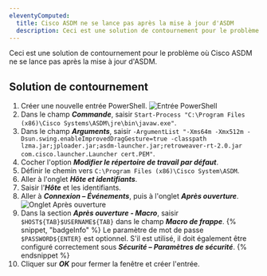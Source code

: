 ```yaml
---
eleventyComputed:
  title: Cisco ASDM ne se lance pas après la mise à jour d'ASDM
  description: Ceci est une solution de contournement pour le problème où Cisco ASDM ne se lance pas après la mise à jour d'ASDM
---
```

Ceci est une solution de contournement pour le problème où Cisco ASDM ne se lance pas après la mise à jour d'ASDM.

## Solution de contournement
1. Créer une nouvelle entrée PowerShell.
![Entrée PowerShell](https://cdnweb.devolutions.net/docs/docs_en_kb_KB0055.png)
1. Dans le champ ***Commande***, saisir `Start-Process "C:\Program Files (x86)\Cisco Systems\ASDM\jre\bin\javaw.exe"`.
1. Dans le champ ***Arguments***, saisir `-ArgumentList "-Xms64m -Xmx512m -Dsun.swing.enableImprovedDragGesture=true -classpath lzma.jar;jploader.jar;asdm-launcher.jar;retroweaver-rt-2.0.jar com.cisco.launcher.Launcher cert.PEM"`.
1. Cocher l'option ***Modifier le répertoire de travail par défaut***.
1. Définir le chemin vers `C:\Program Files (x86)\Cisco System\ASDM`.
1. Aller à l'onglet ***Hôte et identifiants***.
1. Saisir l'***Hôte*** et les identifiants.
1. Aller à ***Connexion – Événements***, puis à l'onglet ***Après ouverture***.
![Onglet Après ouverture](https://cdnweb.devolutions.net/docs/docs_en_kb_KB0056.png)
1. Dans la section ***Après ouverture - Macro***, saisir `$HOST${TAB}$USERNAME${TAB}` dans le champ ***Macro de frappe***.
   {% snippet, "badgeInfo" %}
   Le paramètre de mot de passe `$PASSWORD${ENTER}` est optionnel. S'il est utilisé, il doit également être configuré correctement sous ***Sécurité – Paramètres de sécurité***.
   {% endsnippet %}
1. Cliquer sur ***OK*** pour fermer la fenêtre et créer l'entrée.
